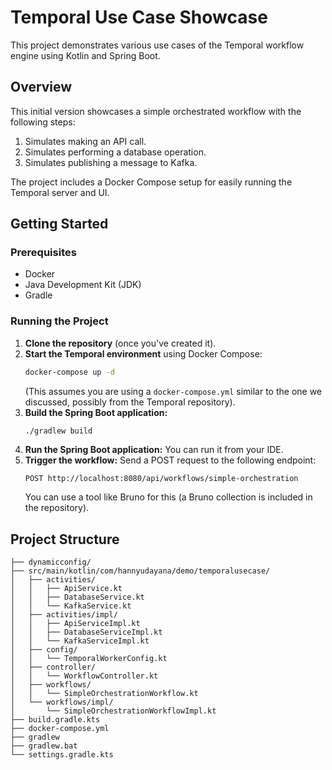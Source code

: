 # Temporal Use Case Showcase

This project demonstrates various use cases of the Temporal workflow engine using Kotlin and Spring Boot.

## Overview

This initial version showcases a simple orchestrated workflow with the following steps:

1.  Simulates making an API call.
2.  Simulates performing a database operation.
3.  Simulates publishing a message to Kafka.

The project includes a Docker Compose setup for easily running the Temporal server and UI.

## Getting Started

### Prerequisites

* Docker
* Java Development Kit (JDK)
* Gradle

### Running the Project

1.  **Clone the repository** (once you've created it).
2.  **Start the Temporal environment** using Docker Compose:
    ```bash
    docker-compose up -d
    ```
    (This assumes you are using a `docker-compose.yml` similar to the one we discussed, possibly from the Temporal repository).
3.  **Build the Spring Boot application:**
    ```bash
    ./gradlew build
    ```
4.  **Run the Spring Boot application:** You can run it from your IDE.
5.  **Trigger the workflow:** Send a POST request to the following endpoint:
    ```
    POST http://localhost:8080/api/workflows/simple-orchestration
    ```
    You can use a tool like Bruno for this (a Bruno collection is included in the repository).

## Project Structure

```
├── dynamicconfig/
├── src/main/kotlin/com/hannyudayana/demo/temporalusecase/
│   ├── activities/
│   │   ├── ApiService.kt
│   │   ├── DatabaseService.kt
│   │   └── KafkaService.kt
│   ├── activities/impl/
│   │   ├── ApiServiceImpl.kt
│   │   ├── DatabaseServiceImpl.kt
│   │   └── KafkaServiceImpl.kt
│   ├── config/
│   │   └── TemporalWorkerConfig.kt
│   ├── controller/
│   │   └── WorkflowController.kt
│   ├── workflows/
│   │   └── SimpleOrchestrationWorkflow.kt
│   └── workflows/impl/
│       └── SimpleOrchestrationWorkflowImpl.kt
├── build.gradle.kts
├── docker-compose.yml
├── gradlew
├── gradlew.bat
└── settings.gradle.kts
```